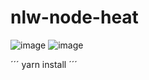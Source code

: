 # nlw-node-heat

![image](https://user-images.githubusercontent.com/25290972/138209339-604af783-9793-4e49-b16a-7db899ea3b11.png) 
![image](https://user-images.githubusercontent.com/25290972/138209365-9fc6add2-1c96-463d-a585-e4706c2581d5.png)

´´´
    yarn install
´´´
